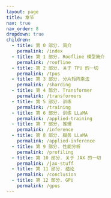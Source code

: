 ```yaml
---
layout: page
title: 章节
nav: true
nav_order: 8
dropdown: true
children:
  - title: 第 0 部分. 简介
    permalink: /index
  - title: 第 1 部分. Roofline 模型简介
    permalink: /roofline
  - title: 第 2 部分. 关于 TPU 的一切
    permalink: /tpus
  - title: 第 3 部分. 分片矩阵乘法
    permalink: /sharding
  - title: 第 4 部分. Transformer
    permalink: /transformers
  - title: 第 5 部分. 训练
    permalink: /training
  - title: 第 6 部分. 训练 LLaMA
    permalink: /applied-training
  - title: 第 7 部分. 推理
    permalink: /inference
  - title: 第 8 部分. 服务 LLaMA
    permalink: /applied-inference
  - title: 第 9 部分. 性能分析
    permalink: /profiling
  - title: 第 10 部分. 关于 JAX 的一切
    permalink: /jax-stuff
  - title: 第 11 部分. 结论
    permalink: /conclusion
  - title: 第 12 部分. GPU
    permalink: /gpus
---
```

